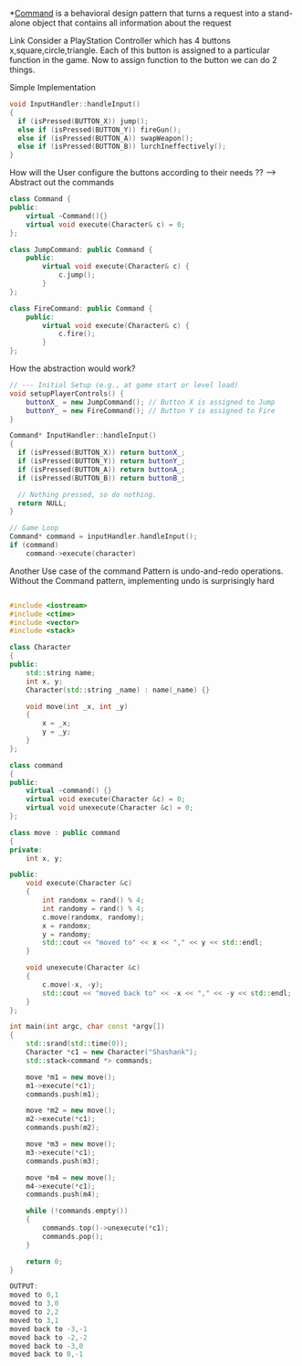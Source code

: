 *[Command](https://gameprogrammingpatterns.com/command.html) is a behavioral design pattern that turns a request into a stand-alone object that contains all information about the request

Link
Consider a PlayStation Controller which has 4 buttons x,square,circle,triangle.
Each of this button is assigned to a particular function in the game. Now to assign function to the button we can do 2 things.

Simple Implementation

```cpp
void InputHandler::handleInput()
{
  if (isPressed(BUTTON_X)) jump();
  else if (isPressed(BUTTON_Y)) fireGun();
  else if (isPressed(BUTTON_A)) swapWeapon();
  else if (isPressed(BUTTON_B)) lurchIneffectively();
}
```
How will the User configure the buttons according to their needs ??
--> Abstract out the commands

```cpp
class Command {
public:
	virtual ~Command(){}
	virtual void execute(Character& c) = 0;
};

class JumpCommand: public Command {
	public:
		virtual void execute(Character& c) {
			c.jump();
		}
};

class FireCommand: public Command {
	public:
		virtual void execute(Character& c) {
			c.fire();
		}
};
```

How the abstraction would work?
```cpp
// --- Initial Setup (e.g., at game start or level load)
void setupPlayerControls() { 
	buttonX_ = new JumpCommand(); // Button X is assigned to Jump 
	buttonY_ = new FireCommand(); // Button Y is assigned to Fire 
}

Command* InputHandler::handleInput()
{
  if (isPressed(BUTTON_X)) return buttonX_;
  if (isPressed(BUTTON_Y)) return buttonY_;
  if (isPressed(BUTTON_A)) return buttonA_;
  if (isPressed(BUTTON_B)) return buttonB_;

  // Nothing pressed, so do nothing.
  return NULL;
}

// Game Loop
Command* command = inputHandler.handleInput();
if (command)
	command->execute(character)
```

Another Use case of the command Pattern is undo-and-redo operations. Without the Command pattern, implementing undo is surprisingly hard

```cpp

#include <iostream>
#include <ctime>
#include <vector>
#include <stack>

class Character
{
public:
    std::string name;
    int x, y;
    Character(std::string _name) : name(_name) {}

    void move(int _x, int _y)
    {
        x = _x;
        y = _y;
    }
};

class command
{
public:
    virtual ~command() {}
    virtual void execute(Character &c) = 0;
    virtual void unexecute(Character &c) = 0;
};

class move : public command
{
private:
    int x, y;

public:
    void execute(Character &c)
    {
        int randomx = rand() % 4;
        int randomy = rand() % 4;
        c.move(randomx, randomy);
        x = randomx;
        y = randomy;
        std::cout << "moved to" << x << "," << y << std::endl;
    }

    void unexecute(Character &c)
    {
        c.move(-x, -y);
        std::cout << "moved back to" << -x << "," << -y << std::endl;
    }
};

int main(int argc, char const *argv[])
{
    std::srand(std::time(0));
    Character *c1 = new Character("Shashank");
    std::stack<command *> commands;

    move *m1 = new move();
    m1->execute(*c1);
    commands.push(m1);

    move *m2 = new move();
    m2->execute(*c1);
    commands.push(m2);

    move *m3 = new move();
    m3->execute(*c1);
    commands.push(m3);

    move *m4 = new move();
    m4->execute(*c1);
    commands.push(m4);

    while (!commands.empty())
    {
        commands.top()->unexecute(*c1);
        commands.pop();
    }

    return 0;
}

OUTPUT:
moved to 0,1
moved to 3,0
moved to 2,2
moved to 3,1
moved back to -3,-1
moved back to -2,-2
moved back to -3,0
moved back to 0,-1
```